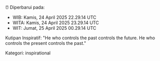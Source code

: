 ⏰ Diperbarui pada:
- WIB: Kamis, 24 April 2025 22.29.14 UTC
- WITA: Kamis, 24 April 2025 23.29.14 UTC
- WIT: Jumat, 25 April 2025 00.29.14 UTC

Kutipan Inspiratif:
"He who controls the past controls the future. He who controls the present controls the past."


Kategori: inspirational

